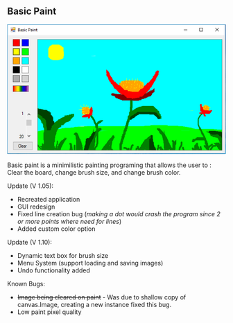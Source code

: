 <h2>Basic Paint</h2>
<img src="basicPaint.PNG">
<p>Basic paint is a minimilistic painting programing that allows the user to : Clear the board, change brush size, and change brush color.</p>
<p>Update (V 1.05):</p>
<ul>
<li>Recreated application</li>
<li>GUI redesign</li>
<li>Fixed line creation bug (<em>making a dot would crash the program since 2 or more points where need for lines</em>)</li>
<li>Added custom color option</li>
</ul>
<p>Update (V 1.10):</p>
<ul>
<li>Dynamic text box for brush size</li>
<li>Menu System (support loading and saving images)</li>
<li>Undo functionality added</li>
</ul>

<p>Known Bugs:</p>
<ul>
<li><strike>Image being cleared on paint</strike> - Was due to shallow copy of canvas.Image, creating a new instance fixed this bug.</li>
<li>Low paint pixel quality</li>
</ul>
